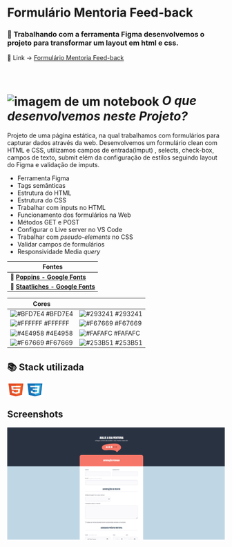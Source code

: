 # **Formulário Mentoria Feed-back**

### 📌 Trabalhando com a ferramenta Figma desenvolvemos o projeto para transformar um layout em html e css.

🔗 Link -> <a href="" target="_blank">Formulário Mentoria Feed-back</a>

# <br><img src="https://imgur.com/VhTBbHg.png" alt="imagem de um notebook" align="center" width="30px"> _**O que desenvolvemos neste Projeto?**_

Projeto de uma página estática, na qual trabalhamos com formulários para capturar dados através da web. Desenvolvemos um formulário clean com HTML e CSS, utilizamos campos de entrada(imput) , selects, check-box, campos de texto, submit elém da configuração de estilos seguindo layout do Figma e validação de imputs.

- Ferramenta Figma
- Tags semânticas
- Estrutura do HTML
- Estrutura do CSS
- Trabalhar com inputs no HTML
- Funcionamento dos formulários na Web
- Métodos GET e POST
- Configurar o Live server no VS Code
- Trabalhar com *pseudo-elements* no CSS
- Validar campos de formulários
- Responsividade Media *query*

| **Fontes** |
| ----------------- | 
| 🔗 **[Poppins - Google Fonts](https://fonts.google.com/specimen/Poppins?query=Poppins)** |
| 🔗 **[Staatliches - Google Fonts](https://fonts.google.com/specimen/Staatliches?query=staa)** |
    


  | **Cores**               |                                                 |
| ----------------- | ---------------------------------------------------------------- |
| ![#BFD7E4](http://via.placeholder.com/12/BFD7E4?text=+) #BFD7E4       | ![#293241](http://via.placeholder.com/12/293241?text=+) #293241 |
| ![#FFFFFF](http://via.placeholder.com/12/FFFFFF?text=+) #FFFFFF       | ![#F67669](http://via.placeholder.com/12/F67669?text=+) #F67669 |
| ![#4E4958](http://via.placeholder.com/12/4E4958?text=+) #4E4958 | ![#FAFAFC](http://via.placeholder.com/12/FAFAFC?text=+) #FAFAFC |
| ![#F67669](http://via.placeholder.com/12/F67669?text=+) #F67669       | ![#253B51](http://via.placeholder.com/12/253B51?text=+) #253B51 |

## 📚 Stack utilizada

<div style="display: inline-block">
  <img align="center" alt="Logo HTML5" height="30" width="40" src="https://raw.githubusercontent.com/devicons/devicon/master/icons/html5/html5-original.svg">
  <img align="center" alt="Logo CSS3" height="30" width="40" src="https://raw.githubusercontent.com/devicons/devicon/master/icons/css3/css3-original.svg">
</div>  


## Screenshots

<img src="./assets/images/form-feedback.png">
